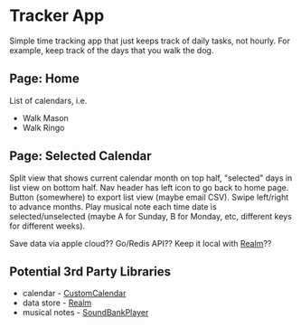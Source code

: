 # Tracker App

Simple time tracking app that just keeps track of daily tasks, not hourly.  For example, keep track of the days that you walk the dog.

## Page: Home

List of calendars, i.e.

* Walk Mason
* Walk Ringo

## Page: Selected Calendar

Split view that shows current calendar month on top half, "selected" days in list view on bottom half.  Nav header has left icon to go back to home page.  Button (somewhere) to export list view (maybe email CSV). Swipe left/right to advance months.  Play musical note each time date is selected/unselected (maybe A for Sunday, B for Monday, etc, different keys for different weeks).

Save data via apple cloud??  Go/Redis API??  Keep it local with [Realm](http://realm.io)??

## Potential 3rd Party Libraries

* calendar - [CustomCalendar](https://github.com/micazeve/CustomCalendar)
* data store - [Realm](https://github.com/realm/realm-cocoa)
* musical notes - [SoundBankPlayer](https://github.com/hollance/SoundBankPlayer)


